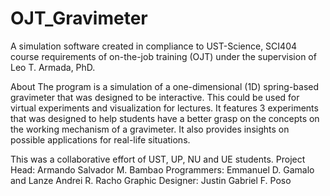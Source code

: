 # OJT_Gravimeter

A simulation software created in compliance to UST-Science, SCI404 course requirements of on-the-job training (OJT) under the supervision of Leo T. Armada, PhD.

About
	The program is a simulation of a one-dimensional (1D) spring-based gravimeter that was designed to be interactive. This could be used for virtual experiments and visualization for lectures. It features 3 experiments that was designed to help students have a better grasp on the concepts on the working mechanism of a gravimeter. It also provides insights on possible applications for real-life situations.

This was a collaborative effort of UST, UP, NU and UE students.
Project Head: Armando Salvador M. Bambao
Programmers: Emmanuel D. Gamalo and Lanze Andrei R. Racho
Graphic Designer: Justin Gabriel F. Poso
